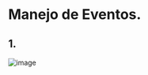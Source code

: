 # Manejo de Eventos. 

## 1. 

![image](https://user-images.githubusercontent.com/31961588/193886715-2281be59-0321-4c21-abe7-64ddd27e24b5.png)
